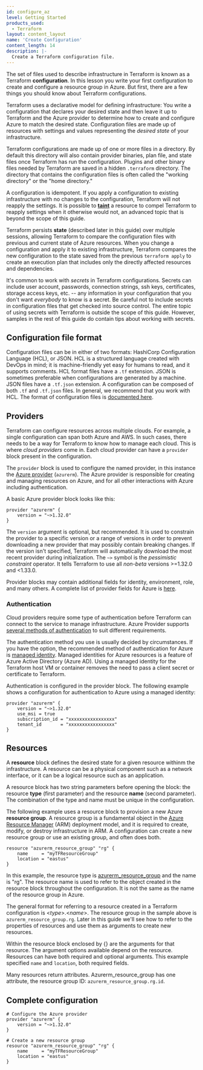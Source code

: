 ```yaml
---
id: configure_az
level: Getting Started
products_used:
  - Terraform
layout: content_layout
name: 'Create Configuration'
content_length: 14
description: |-
  Create a Terraform configuration file.
---
```


The set of files used to describe infrastructure in Terraform is
known as a Terraform **configuration**. In this lesson you write your first
configuration to create and configure a resource group in Azure. But first, there are a few things you should know about Terraform configurations.

Terraform uses a declarative model for defining infrastructure: You write a configuration that declares your desired state and then leave it up to Terraform and the Azure provider to determine how to create and configure Azure to match the desired state. Configuration files are made up of resources with settings and values representing the *desired state* of your infrastructure. 

Terraform configurations are made up of one or more files in a directory. By default this directory will also contain provider binaries, plan file, and state files once Terraform has run the configuration. Plugins and other binary files needed by Terraform are saved in a hidden `.terraform` directory. The directory that contains the configuration files is often called the "working directory" or the "home directory."  

A configuration is idempotent. If you apply a configuration to existing infrastructure with no changes to the configuration, Terraform will not reapply the settings. It is possible to **[taint](https://www.terraform.io/docs/commands/taint.html)** a resource to compel Terraform to reapply settings when it otherwise would not, an advanced topic that is beyond the scope of this guide.

Terraform persists **state** (described later in this guide) over multiple sessions, allowing Terraform to compare the configuration files with previous and current state of Azure resources. When you change a configuration and apply it to existing infrastructure, Terraform compares the new configuration to the state saved from the previous `terraform apply` to create an execution plan that includes only the directly affected resources and dependencies. 

It's common to work with *secrets* in Terraform configurations. Secrets can include user account, passwords, connection strings, ssh keys, certificates, storage access keys, etc. -- any information in your configuration that you don't want *everybody* to know is a secret. Be careful not to include secrets in configuration files that get checked into source control. The entire topic of using secrets with Terraform is outside the scope of this guide. However, samples in the rest of this guide do contain tips about working with secrets. 

## Configuration file format

Configuration files can be in either of two formats: HashiCorp Configuration Language (HCL), or JSON. HCL is a structured language created with DevOps in mind; it is machine-friendly yet easy for humans to read, and it supports comments. HCL format files have a `.tf` extension. JSON is sometimes preferable when configurations are generated by a machine. JSON files have a `.tf.json` extension. A configuration can be composed of both `.tf` and `.tf.json` files. In general, we recommend that you work with HCL. The format of configuration files is [documented here][tf-configuration].

## Providers

Terraform can configure resources across multiple clouds. For example, a single configuration can span both Azure and AWS. In such cases, there needs to be a way for Terraform to know how to manage each cloud. This is where *cloud providers* come in. Each cloud provider can have a `provider` block present in the configuration.

The `provider` block is used to configure the named provider, in
this instance the [Azure provider](https://www.terraform.io/docs/providers/azurerm/index.html) (`azurerm`). The Azure provider is responsible for creating and managing resources on Azure, and for all other interactions with Azure including authentication.

A basic Azure provider block looks like this:

```hcl
provider "azurerm" {
    version = "~>1.32.0"
}
```

The `version` argument is optional, but recommended. It is used to constrain the provider to a specific version or a range of versions in order to prevent downloading a new provider that may possibly contain breaking changes. If the version isn't specified, Terraform will automatically download the most recent provider during initialization. The `~>` symbol is the _pessimistic constraint_ operator. It tells Terraform to use all _non-beta_ versions >=1.32.0 and <1.33.0. 

Provider blocks may contain additional fields for identity, environment, role, and many others. A complete list of provider fields for Azure is [here][az-provider].

### Authentication

Cloud providers require some type of authentication before Terraform can connect to the service to manage infrastructure. Azure Provider supports [several methods of authentication][az-auth] to suit different requirements. 

The authentication method you use is usually decided by circumstances. If you have the option, the recommended method of authentication for Azure is [managed identity][az-msi]. Managed identities for Azure resources is a feature of Azure Active Directory (Azure AD). Using a managed identity for the Terraform host VM or container removes the need to pass a client secret or certificate to Terraform. 

Authentication is configured in the provider block. The following example shows a configuration for authentication to Azure using a managed identity:

```hcl
provider "azurerm" {
    version = "~>1.32.0"
    use_msi = true
    subscription_id = "xxxxxxxxxxxxxxxxx"
    tenant_id       = "xxxxxxxxxxxxxxxxx"
}
```

## Resources

A **resource** block defines the desired state for a given resource  withinm the infrastructure. A resource can be a physical component such
as a network interface, or it can be a logical resource such as
an application.

A resource block has two string parameters before opening the block:
the resource **type** (first parameter) and the resource **name** (second parameter). The combination of the type and name must be unique in the configuration.

The following example uses a resource block to provision a new Azure **resource group**. A resource group is a fundamental object in the [Azure Resource Manager](https://docs.microsoftcom/en-us/azure/azure-resource-manager/resource-group-overview) (ARM) deployment model, and it is required to create, modify, or destroy infrastructure in ARM. A configuration can create a new resource group or use an existing group, and often does both.

```hcl
resource "azurerm_resource_group" "rg" {
    name     = "myTFResourceGroup"
    location = "eastus"
}
```

In this example, the resource type is [azurerm_resource_group](https://www.terraform.io/docs/providers/azurerm/r/resource_group.html) and the name is "rg". The resource name is used to refer to the object created in the resource block throughout the configuration. It is not the same as the name of the resource group in Azure. 

The general format for referring to a resource created in a Terraform configuration is <_type_>.<_name_>. The resource group in the sample above is `azurerm_resource_group.rg`. Later in this guide we'll see how to refer to the properties of resources and use them as arguments to create new resources.

Within the resource block enclosed by {} are the arguments for that resource. The argument options available depend on the resource. Resources can have both required and optional arguments. This example specified `name` and `location`, both required fields.

Many resources return attributes. Azurerm_resource_group has one attribute, the resource group ID: `azurerm_resource_group.rg.id`. 

## Complete configuration

```hcl
# Configure the Azure provider
provider "azurerm" {
    version = "~>1.32.0"
}

# Create a new resource group
resource "azurerm_resource_group" "rg" {
    name     = "myTFResourceGroup"
    location = "eastus"
}

```

<!-- Links -->

[tf-configuration]: https://www.terraform.io/docs/configuration/index.html
[az-auth]: https://www.terraform.io/docs/providers/azurerm/index.html#authenticating-to-azure
[az-provider]: https://www.terraform.io/docs/providers/azurerm/index.html#argument-reference
[az-tags]: https://docs.microsoft.com/en-us/azure/azure-resource-manager/resource-group-using-tags
[az-msi]: https://www.terraform.io/docs/providers/azurerm/auth/managed_service_identity.html
